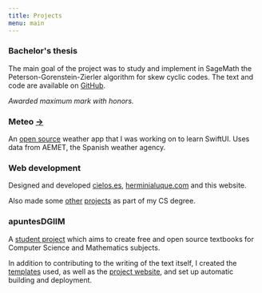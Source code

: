 ```yaml
---
title: Projects
menu: main
---
```


### Bachelor's thesis

The main goal of the project was to study and implement in SageMath the Peterson-Gorenstein-Zierler algorithm for skew cyclic codes. The text and code are available on [GitHub](https://github.com/jmml97/tfg).

_Awarded maximum mark with honors._

### Meteo [→](https://jmml.me/meteo/)

An [open source](https://github.com/jmml97/meteo) weather app that I was working on to learn SwiftUI. Uses data from AEMET, the Spanish weather agency.

### Web development

Designed and developed [cielos.es](cielos.es), [herminialuque.com](herminialuque.com) and this website.

Also made some [other](https://github.com/jmml97/sibw-practicas) [projects](https://github.com/jmml97/dai-practicas) as part of my CS degree.

### apuntesDGIIM

A [student project](https://github.com/libreim/apuntesDGIIM) which aims to create free and open source textbooks for Computer Science and Mathematics subjects.

In addition to contributing to the writing of the text itself, I created the [templates](https://github.com/jmml97/latex-templates/tree/master/libro-matematicas) used, as well as the [project website](https://libreim.github.io/apuntesDGIIM/), and set up automatic building and deployment.